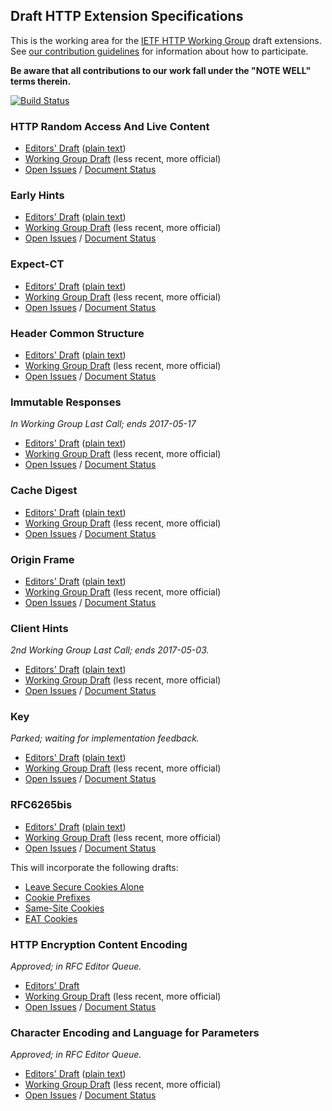 ## Draft HTTP Extension Specifications

This is the working area for the [IETF HTTP Working Group](https://httpwg.github.io/) draft extensions. See [our contribution 
guidelines](CONTRIBUTING.md) for information about how to participate.

**Be aware that all contributions to our work fall under the "NOTE WELL" terms therein.**

[![Build Status](https://travis-ci.org/httpwg/http-extensions.svg?branch=master)](https://travis-ci.org/httpwg/http-extensions)


### HTTP Random Access And Live Content

* [Editors' Draft](https://httpwg.github.io/http-extensions/rand-access-live.html) ([plain text](https://httpwg.github.io/http-extensions/rand-access-live.txt))
* [Working Group Draft](https://tools.ietf.org/html/draft-ietf-httpbis-rand-access-live) (less recent, more official)
* [Open Issues](https://github.com/httpwg/http-extensions/issues?q=is%3Aopen+is%3Aissue+label%3Arand-access-live) / [Document Status](https://datatracker.ietf.org/doc/draft-ietf-httpbis-rand-access-live/)

### Early Hints

* [Editors' Draft](https://httpwg.github.io/http-extensions/early-hints.html) ([plain text](https://httpwg.github.io/http-extensions/early-hints.txt))
* [Working Group Draft](https://tools.ietf.org/html/draft-ietf-httpbis-early-hints) (less recent, more official)
* [Open Issues](https://github.com/httpwg/http-extensions/issues?q=is%3Aopen+is%3Aissue+label%3Aearly-hints) / [Document Status](https://datatracker.ietf.org/doc/draft-ietf-httpbis-early-hints/)

### Expect-CT

* [Editors' Draft](https://httpwg.github.io/http-extensions/expect-ct.html) ([plain text](https://httpwg.github.io/http-extensions/expect-ct.txt))
* [Working Group Draft](https://tools.ietf.org/html/draft-ietf-httpbis-expect-ct) (less recent, more official)
* [Open Issues](https://github.com/httpwg/http-extensions/issues?q=is%3Aopen+is%3Aissue+label%3Aexpect-ct) / [Document Status](https://datatracker.ietf.org/doc/draft-ietf-httpbis-expect-ct/)


### Header Common Structure

* [Editors' Draft](https://httpwg.github.io/http-extensions/header-structure.html) ([plain text](https://httpwg.github.io/http-extensions/header-structure.txt))
* [Working Group Draft](https://tools.ietf.org/html/draft-ietf-httpbis-header-structure) (less recent, more official)
* [Open Issues](https://github.com/httpwg/http-extensions/issues?q=is%3Aopen+is%3Aissue+label%3Aheader-structure) / [Document Status](https://datatracker.ietf.org/doc/draft-ietf-httpbis-header-structure/)

### Immutable Responses

*In Working Group Last Call; ends 2017-05-17*

* [Editors' Draft](https://httpwg.github.io/http-extensions/immutable.html) ([plain text](https://httpwg.github.io/http-extensions/immutable.txt))
* [Working Group Draft](https://tools.ietf.org/html/draft-ietf-httpbis-immutable) (less recent, more official)
* [Open Issues](https://github.com/httpwg/http-extensions/issues?q=is%3Aopen+is%3Aissue+label%3Aimmutable) / [Document Status](https://datatracker.ietf.org/doc/draft-ietf-httpbis-immutable/)


### Cache Digest

* [Editors' Draft](https://httpwg.github.io/http-extensions/cache-digest.html) ([plain text](https://httpwg.github.io/http-extensions/cache-digest.txt))
* [Working Group Draft](https://tools.ietf.org/html/draft-ietf-httpbis-cache-digest) (less recent, more official)
* [Open Issues](https://github.com/httpwg/http-extensions/issues?q=is%3Aopen+is%3Aissue+label%3Acache-digest) / [Document Status](https://datatracker.ietf.org/doc/draft-ietf-httpbis-cache-digest/)


### Origin Frame

* [Editors' Draft](https://httpwg.github.io/http-extensions/origin-frame.html) ([plain text](https://httpwg.github.io/http-extensions/origin-frame.txt))
* [Working Group Draft](https://tools.ietf.org/html/draft-ietf-httpbis-origin-frame) (less recent, more official)
* [Open Issues](https://github.com/httpwg/http-extensions/issues?q=is%3Aopen+is%3Aissue+label%3Aorigin-frame) / [Document Status](https://datatracker.ietf.org/doc/draft-ietf-httpbis-origin-frame/)


### Client Hints

_2nd Working Group Last Call; ends 2017-05-03._

* [Editors' Draft](https://httpwg.github.io/http-extensions/client-hints.html) ([plain text](https://httpwg.github.io/http-extensions/client-hints.txt))
* [Working Group Draft](https://tools.ietf.org/html/draft-ietf-httpbis-client-hints) (less recent, more official)
* [Open Issues](https://github.com/httpwg/http-extensions/issues?q=is%3Aopen+is%3Aissue+label%3Aclient-hints) / [Document Status](https://datatracker.ietf.org/doc/draft-ietf-httpbis-client-hints/)



### Key

_Parked; waiting for implementation feedback._

* [Editors' Draft](https://httpwg.github.io/http-extensions/key.html) ([plain text](https://httpwg.github.io/http-extensions/key.txt))
* [Working Group Draft](https://tools.ietf.org/html/draft-ietf-httpbis-key) (less recent, more official)
* [Open Issues](https://github.com/httpwg/http-extensions/issues?q=is%3Aopen+is%3Aissue+label%3Akey) / [Document Status](https://datatracker.ietf.org/doc/draft-ietf-httpbis-key/)


### RFC6265bis

* [Editors' Draft](https://httpwg.github.io/http-extensions/rfc6265bis.html) ([plain text](https://httpwg.github.io/http-extensions/rfc6265bis.txt))
* [Working Group Draft](https://tools.ietf.org/html/draft-ietf-httpbis-rfc6265bis) (less recent, more official)
* [Open Issues](https://github.com/httpwg/http-extensions/issues?q=is%3Aopen+is%3Aissue+label%3A6265bis) / [Document Status](https://datatracker.ietf.org/doc/draft-ietf-httpbis-rfc6265bis/)

This will incorporate the following drafts:
* [Leave Secure Cookies Alone](https://httpwg.github.io/http-extensions/draft-ietf-httpbis-cookie-alone.html)
* [Cookie Prefixes](https://httpwg.github.io/http-extensions/draft-ietf-httpbis-cookie-prefixes.html)
* [Same-Site Cookies](https://httpwg.github.io/http-extensions/draft-ietf-httpbis-cookie-same-site.html)
* [EAT Cookies](https://tools.ietf.org/html/draft-thomson-http-omnomnom)


### HTTP Encryption Content Encoding

_Approved; in RFC Editor Queue._

* [Editors' Draft](https://httpwg.github.io/http-extensions/draft-ietf-httpbis-encryption-encoding.html)
* [Working Group Draft](https://tools.ietf.org/html/draft-ietf-httpbis-encryption-encoding) (less recent, more official)
* [Open Issues](https://github.com/httpwg/http-extensions/issues?q=is%3Aopen+is%3Aissue+label%3Aencryption) / [Document Status](https://datatracker.ietf.org/doc/draft-ietf-httpbis-encryption-encoding/)


### Character Encoding and Language for Parameters

_Approved; in RFC Editor Queue._

* [Editors' Draft](https://httpwg.github.io/http-extensions/rfc5987bis.html) ([plain text](https://httpwg.github.io/http-extensions/rfc5987bis.txt))
* [Working Group Draft](https://tools.ietf.org/html/draft-ietf-httpbis-rfc5987bis) (less recent, more official)
* [Open Issues](https://github.com/httpwg/http-extensions/issues?q=is%3Aopen+is%3Aissue+label%3A5987bis) / [Document Status](https://datatracker.ietf.org/doc/draft-ietf-httpbis-rfc5987bis/)

